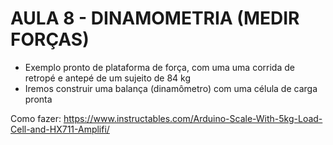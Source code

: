# AULA 8 - DINAMOMETRIA (MEDIR FORÇAS)

* Exemplo pronto de plataforma de força, com uma uma corrida de retropé e antepé de um sujeito de 84 kg
* Iremos construir uma balança (dinamômetro) com uma célula de carga pronta

Como fazer: <https://www.instructables.com/Arduino-Scale-With-5kg-Load-Cell-and-HX711-Amplifi/>
